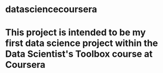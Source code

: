 # datasciencecoursera
# This project is intended to be my first data science project within the Data Scientist's Toolbox course at Coursera

